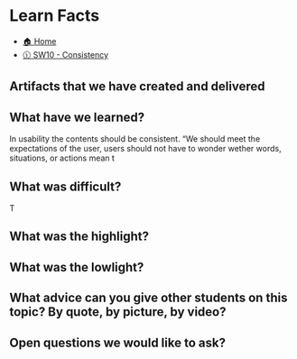 # Learn Facts

- [🏠 Home](../index.md)
- [🕦 SW10 - Consistency](../SW10%20-%20Consistency.md)

## Artifacts that we have created and delivered

## What have we learned?

In usability the contents should be consistent. “We should meet the expectations of the user, users should not have to wonder wether words, situations, or actions mean t

## What was difficult?

T

## What was the highlight?

## What was the lowlight?

## What advice can you give other students on this topic? By quote, by picture, by video?

## Open questions we would like to ask?